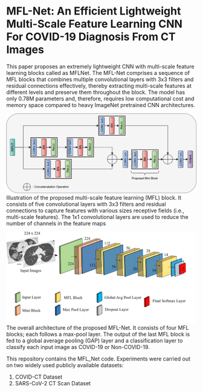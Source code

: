 # MFL-Net: An Efficient Lightweight Multi-Scale Feature Learning CNN For COVID-19 Diagnosis From CT Images
This paper proposes an extremely lightweight CNN with multi-scale feature learning blocks called as MFLNet.
The MFL-Net comprises a sequence of MFL blocks that combines multiple convolutional layers with 3x3 filters and residual connections effectively, thereby extracting
multi-scale features at different levels and preserve them throughout the block. The model has only 0.78M parameters and, therefore, requires low computational cost and memory space compared to heavy ImageNet pretrained CNN architectures.

![IMG](./Img/mfl-final.jpg)
Illustration of the proposed multi-scale feature learning (MFL) block. It consists of five convolutional layers with 3x3 filters and residual
connections to capture features with various sizes receptive fields (i.e., multi-scale features). The 1x1 convolutional layers are used to reduce the
number of channels in the feature maps

![IMG](./Img/model-final.jpg)
The overall architecture of the proposed MFL-Net. It consists of four MFL blocks; each follows a max-pool layer. The output of the last MFL
block is fed to a global average pooling (GAP) layer and a classification layer to classify each input image as COVID-19 or Non-COVID-19.

This repository contains the MFL_Net code. Experiments were carried out on two widely used publicly available datasets:<br/>
1) COVID-CT Dataset<br/>
2) SARS-CoV-2 CT Scan Dataset<br/>
